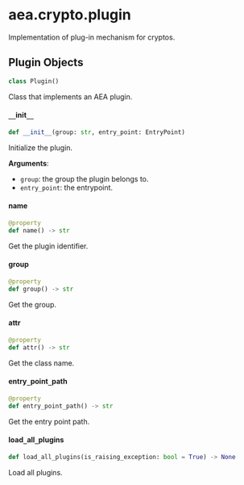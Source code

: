 <a id="aea.crypto.plugin"></a>

# aea.crypto.plugin

Implementation of plug-in mechanism for cryptos.

<a id="aea.crypto.plugin.Plugin"></a>

## Plugin Objects

```python
class Plugin()
```

Class that implements an AEA plugin.

<a id="aea.crypto.plugin.Plugin.__init__"></a>

#### `__`init`__`

```python
def __init__(group: str, entry_point: EntryPoint)
```

Initialize the plugin.

**Arguments**:

- `group`: the group the plugin belongs to.
- `entry_point`: the entrypoint.

<a id="aea.crypto.plugin.Plugin.name"></a>

#### name

```python
@property
def name() -> str
```

Get the plugin identifier.

<a id="aea.crypto.plugin.Plugin.group"></a>

#### group

```python
@property
def group() -> str
```

Get the group.

<a id="aea.crypto.plugin.Plugin.attr"></a>

#### attr

```python
@property
def attr() -> str
```

Get the class name.

<a id="aea.crypto.plugin.Plugin.entry_point_path"></a>

#### entry`_`point`_`path

```python
@property
def entry_point_path() -> str
```

Get the entry point path.

<a id="aea.crypto.plugin.load_all_plugins"></a>

#### load`_`all`_`plugins

```python
def load_all_plugins(is_raising_exception: bool = True) -> None
```

Load all plugins.


